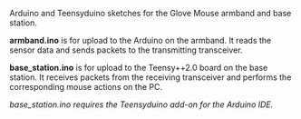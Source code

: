 Arduino and Teensyduino sketches for the Glove Mouse armband and base station.

**armband.ino** is for upload to the Arduino on the armband. It reads the sensor data and sends packets to the transmitting transceiver.  

**base_station.ino** is for upload to the Teensy++2.0 board on the base station. It receives packets from the receiving transceiver and performs the corresponding mouse actions on the PC.  

*base_station.ino requires the Teensyduino add-on for the Arduino IDE.*

